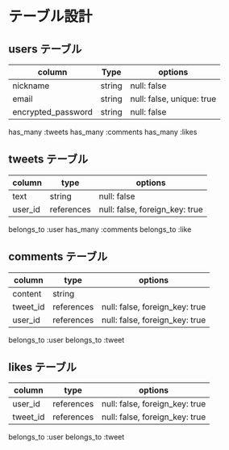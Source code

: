 # テーブル設計

## users テーブル

| column             | Type   | options                   |
| ------------------ | ------ | ------------------------- |
| nickname           | string | null: false               |
| email              | string | null: false, unique: true |
| encrypted_password | string | null: false               |

has_many :tweets
has_many :comments
has_many :likes

## tweets テーブル

| column     | type       | options                        |
| ---------- | ---------- | ------------------------------ |
| text       | string     | null: false                    |
| user_id    | references | null: false, foreign_key: true |

belongs_to :user
has_many :comments
belongs_to :like

## comments テーブル

| column   | type       | options                        |
| -------- | ---------- | ------------------------------ |
| content  | string     |                                |
| tweet_id | references | null: false, foreign_key: true |
| user_id  | references | null: false, foreign_key: true |

belongs_to :user
belongs_to :tweet

## likes テーブル

| column   | type       | options                        |
| -------- | ---------- | ------------------------------ |
| user_id  | references | null: false, foreign_key: true |
| tweet_id | references | null: false, foreign_key: true |

belongs_to :user
belongs_to :tweet